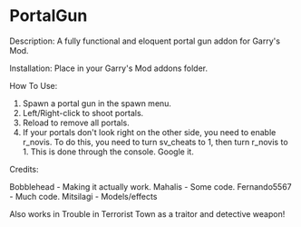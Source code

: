 PortalGun
=========
Description:
A fully functional and eloquent portal gun addon for Garry's Mod.

Installation:
Place in your Garry's Mod addons folder.

How To Use:

1. Spawn a portal gun in the spawn menu.
2. Left/Right-click to shoot portals.
3. Reload to remove all portals.
4. If your portals don't look right on the other side, you need to enable r_novis. To do this, you need to turn sv_cheats to 1, then turn r_novis to 1. This is done through the console. Google it.

Credits:

Bobblehead - Making it actually work.
Mahalis - Some code.
Fernando5567 - Much code.
Mitsilagi - Models/effects

Also works in Trouble in Terrorist Town as a traitor and detective weapon!
